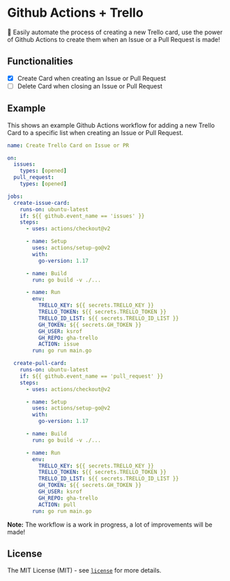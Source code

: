 # Github Actions + Trello
🤖 Easily automate the process of creating a new Trello card, use the power of Github Actions to create them when an Issue or a Pull Request is made!

## Functionalities
- [x] Create Card when creating an Issue or Pull Request
- [ ] Delete Card when closing an Issue or Pull Request

## Example
This shows an example Github Actions workflow for adding a new Trello Card to a specific list when creating an Issue or Pull Request.
```yaml
name: Create Trello Card on Issue or PR

on:
  issues:
    types: [opened]
  pull_request:
    types: [opened]

jobs:
  create-issue-card:
    runs-on: ubuntu-latest
    if: ${{ github.event_name == 'issues' }}
    steps:
      - uses: actions/checkout@v2

      - name: Setup
        uses: actions/setup-go@v2
        with:
          go-version: 1.17

      - name: Build
        run: go build -v ./...

      - name: Run
        env:
          TRELLO_KEY: ${{ secrets.TRELLO_KEY }}
          TRELLO_TOKEN: ${{ secrets.TRELLO_TOKEN }}
          TRELLO_ID_LIST: ${{ secrets.TRELLO_ID_LIST }}
          GH_TOKEN: ${{ secrets.GH_TOKEN }}
          GH_USER: ksrof
          GH_REPO: gha-trello
          ACTION: issue
        run: go run main.go

  create-pull-card:
    runs-on: ubuntu-latest
    if: ${{ github.event_name == 'pull_request' }}
    steps:
      - uses: actions/checkout@v2

      - name: Setup
        uses: actions/setup-go@v2
        with:
          go-version: 1.17

      - name: Build
        run: go build -v ./...

      - name: Run
        env:
          TRELLO_KEY: ${{ secrets.TRELLO_KEY }}
          TRELLO_TOKEN: ${{ secrets.TRELLO_TOKEN }}
          TRELLO_ID_LIST: ${{ secrets.TRELLO_ID_LIST }}
          GH_TOKEN: ${{ secrets.GH_TOKEN }}
          GH_USER: ksrof
          GH_REPO: gha-trello
          ACTION: pull
        run: go run main.go
```
**Note:** The workflow is a work in progress, a lot of improvements will be made!

## License
The MIT License (MIT) - see [`license`](https://github.com/ksrof/gha-trello/blob/main/LICENSE) for more details.